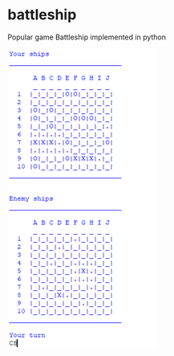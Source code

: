 # battleship
Popular game Battleship implemented in python

![screenshot](screenshot.png?raw=true "screenshot")
